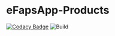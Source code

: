 # eFapsApp-Products

[![Codacy Badge](https://api.codacy.com/project/badge/Grade/b5c1f4786fc34f48a2fb7280fbd56082)](https://www.codacy.com/app/eFaps/eFapsApp-Products?utm_source=github.com&amp;utm_medium=referral&amp;utm_content=eFaps/eFapsApp-Products&amp;utm_campaign=Badge_Grade)
![Build](https://github.com/eFaps/eFapsApp-Sales/workflows/Build/badge.svg)
